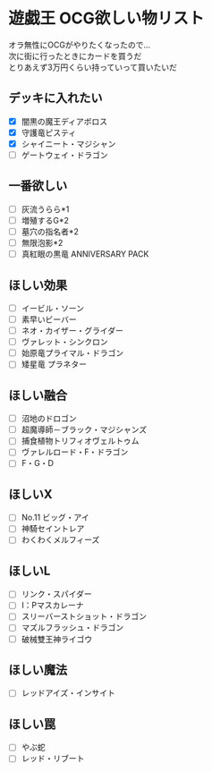 # 遊戯王 OCG欲しい物リスト
オラ無性にOCGがやりたくなったので…  
次に街に行ったときにカードを買うだ  
とりあえず3万円くらい持っていって買いたいだ

## デッキに入れたい
- [x] 闇黒の魔王ディアボロス
- [x] 守護竜ピスティ
- [x] シャイニート・マジシャン
- [ ] ゲートウェイ・ドラゴン
## 一番欲しい
- [ ] 灰流うらら*1
- [ ] 増殖するG*2
- [ ] 墓穴の指名者*2
- [ ] 無限泡影*2
- [ ] 真紅眼の黒竜 ANNIVERSARY PACK
## ほしい効果
- [ ] イービル・ソーン
- [ ] 素早いビーバー
- [ ] ネオ・カイザー・グライダー
- [ ] ヴァレット・シンクロン
- [ ] 始原竜プライマル・ドラゴン
- [ ] 矮星竜 プラネター
## ほしい融合
- [ ] 沼地のドロゴン
- [ ] 超魔導師－ブラック・マジシャンズ
- [ ] 捕食植物トリフィオヴェルトゥム
- [ ] ヴァレルロード・F・ドラゴン
- [ ] F・G・D
## ほしいX
- [ ] No.11 ビッグ・アイ
- [ ] 神騎セイントレア
- [ ] わくわくメルフィーズ
## ほしいL
- [ ] リンク・スパイダー
- [ ] I：Pマスカレーナ
- [ ] スリーバーストショット・ドラゴン
- [ ] マズルフラッシュ・ドラゴン
- [ ] 破械雙王神ライゴウ
## ほしい魔法
- [ ] レッドアイズ・インサイト
## ほしい罠
- [ ] やぶ蛇
- [ ] レッド・リブート

